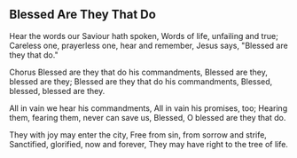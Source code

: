 ## Blessed Are They That Do

Hear the words our Saviour hath spoken,
Words of life, unfailing and true;
Careless one, prayerless one, hear and remember,
Jesus says, "Blessed are they that do."

Chorus
Blessed are they that do his commandments,
Blessed are they, blessed are they;
Blessed are they that do his commandments,
Blessed, blessed, blessed are they.

All in vain we hear his commandments,
All in vain his promises, too;
Hearing them, fearing them, never can save us,
Blessed, O blessed are they that do.

They with joy may enter the city,
Free from sin, from sorrow and strife,
Sanctified, glorified, now and forever,
They may have right to the tree of life.